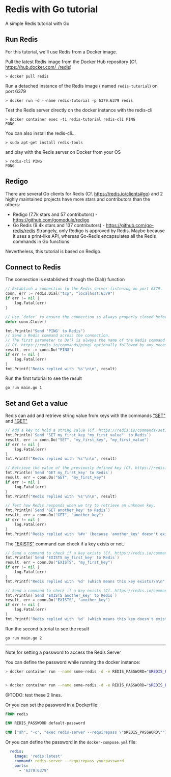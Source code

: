 # Redis with Go tutorial
A simple Redis tutorial with Go




## Run Redis

For this tutorial, we'll use Redis from a Docker image.


Pull the latest Redis image from the Docker Hub repository (Cf. https://hub.docker.com/_/redis)
```
> docker pull redis
```

Run a detached instance of the Redis image ( named `redis-tutorial`) on port 6379
```
> docker run -d --name redis-tutorial -p 6379:6379 redis
```

Test the Redis server directly on the docker instance with the redis-cli
```
> docker container exec -ti redis-tutorial redis-cli PING
PONG
```

You can also install the redis-cli... 
```
> sudo apt-get install redis-tools
```

and play with the Redis server on Docker from your OS
```
> redis-cli PING
PONG
```


## Redigo

There are several Go clients for Redis (Cf. https://redis.io/clients#go) and 2 highly maintained projects have more stars and contributors than the others:
  - Redigo (7.7k stars and 57 contributors) - https://github.com/gomodule/redigo
  - Go Redis (9.4k stars and 137 contributors) - https://github.com/go-redis/redis
Strangely, only Redigo is approved by Redis. Maybe because it uses a print-like API, whereas Go-Redis encapsulates all the Redis commands in Go functions.

Nevertheless, this tutorial is based on Redigo.


## Connect to Redis

The connection is established through the Dial() function 

```go
// Establish a connection to the Redis server listening on port 6379.
conn, err := redis.Dial("tcp", "localhost:6379")
if err != nil {
	log.Fatal(err)
}

// Use `defer` to ensure the connection is always properly closed before exiting the main() function.
defer conn.Close()

fmt.Println("Send 'PING' to Redis")
// Send a Redis command across the connection.
// The first parameter to Do() is always the name of the Redis command (here, the `PING` command,
// Cf. https://redis.io/commands/ping) optionally followed by any necessary arguments.
result, err := conn.Do("PING")
if err != nil {
	log.Fatal(err)
}
fmt.Printf("Redis replied with '%s'\n\n", result)
```

Run the first tutorial to see the result
```
go run main.go 1
```

## Set and Get a value

Redis can add and retrieve string value from keys with the commands ["SET"](https://redis.io/commands/set) 
and ["GET"](https://redis.io/commands/get)

```go
// Add a key to hold a string value (Cf. https://redis.io/commands/set)
fmt.Println(`Send 'SET my_first_key "my_first_value"' to Redis`)
result, err := conn.Do("SET", "my_first_key", "my_first_value")
if err != nil {
    log.Fatal(err)
}
fmt.Printf("Redis replied with '%s'\n\n", result)

// Retrieve the value of the previously defined key (Cf. https://redis.io/commands/get)
fmt.Println(`Send 'GET my_first_key' to Redis`)
result, err = conn.Do("GET", "my_first_key")
if err != nil {
    log.Fatal(err)
}
fmt.Printf("Redis replied with '%s'\n\n", result)

// Test how Redis responds when we try to retrieve an unknown key.
fmt.Println(`Send 'GET another_key' to Redis`)
result, err = conn.Do("GET", "another_key")
if err != nil {
    log.Fatal(err)
}
fmt.Printf("Redis replied with '%#v' (because 'another_key' doesn't exist in Redis)\n\n", result)
```

The ["EXISTS"](https://redis.io/commands/exists) command can check if a key exists or not.

```go
// Send a command to check if a key exists (Cf. https://redis.io/commands/exists)
fmt.Println(`Send 'EXISTS my_first_key' to Redis`)
result, err = conn.Do("EXISTS", "my_first_key")
if err != nil {
    log.Fatal(err)
}
fmt.Printf("Redis replied with '%d' (which means this key exists)\n\n", result)

// Send a command to check if a key exists (Cf. https://redis.io/commands/exists)
fmt.Println(`Send 'EXISTS another_key' to Redis`)
result, err = conn.Do("EXISTS", "another_key")
if err != nil {
    log.Fatal(err)
}
fmt.Printf("Redis replied with '%d' (which means this key doesn't exist)\n\n", result)
```

Run the second tutorial to see the result
```
go run main.go 2
```

----

Note for setting a password to access the Redis Server

You can define the password while running the docker instance:

```bash
> docker container run --name some-redis -d -e REDIS_PASSWORD="$REDIS_PASSWORD" redis sh -c 'exec redis-server --requirepass "$REDIS_PASSWORD"'      


> docker container run --name some-redis -d -e REDIS_PASSWORD="$REDIS_PASSWORD" redis redis-server
```

@TODO: test these 2 lines.

Or you can set the password in a Dockerfile:
```dockerfile
FROM redis

ENV REDIS_PASSWORD default-password

CMD ["sh", "-c", "exec redis-server --requirepass \"$REDIS_PASSWORD\""]
```


Or you can define the password in the `docker-compose.yml` file:
```yaml
  redis:
    image: 'redis:latest'
    command: redis-server --requirepass yourpassword
    ports:
      - '6379:6379'
```



